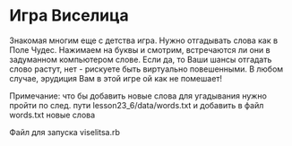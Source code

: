 # Игра Виселица

Знакомая многим еще с детства игра. Нужно отгадывать слова как в Поле Чудес. Нажимаем на буквы и смотрим, встречаются ли они в задуманном 
компьютером слове. Если да, то Ваши шансы отгадать слово растут, нет - рискуете быть виртуально повешенными. 
В любом случае, эрудиция Вам в этой игре ой как не помешает!

Примечание:
что бы добавить новые слова для угадывания нужно пройти по след. пути lesson23_6/data/words.txt и добавить в файл words.txt новые слова

Файл для запуска viselitsa.rb
